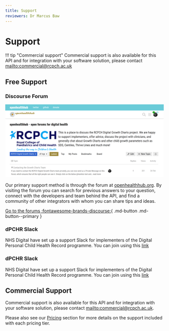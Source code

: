 ```yaml
---
title: Support
reviewers: Dr Marcus Baw
---
```

# Support


!!! tip "Commercial support"
    Commercial support is also available for this API and for integration with your software solution, please contact <mailto:commercial@rcpch.ac.uk>
    
## Free Support

### Discourse Forum

![open-health-hub-screenshot](../_assets/ohh-screenshot.png)

Our primary support method is through the forum at [openhealthhub.org](https://openhealthhub.org/c/rcpch-digital-growth-charts). By visiting the forum you can search for previous answers to your question, connect with the developers and team behind the API, and find a community of other integrators with whom you can share tips and ideas.

[Go to the forums :fontawesome-brands-discourse:](https://openhealthhub.org/c/rcpch-digital-growth-charts){ .md-button .md-button--primary }


### dPCHR Slack
NHS Digital have set up a support Slack for implementers of the Digital Personal Child Health Record programme.
You can join using this [link](https://join.slack.com/t/dpchrworkspace/shared_invite/zt-iz9ifaww-PWZ_3rfnsDaQxsvK9Wf51A)

### dPCHR Slack
NHS Digital have set up a support Slack for implementers of the Digital Personal Child Health Record programme.
You can join using this [link](https://join.slack.com/t/dpchrworkspace/shared_invite/zt-iz9ifaww-PWZ_3rfnsDaQxsvK9Wf51A)

## Commercial Support

Commercial support is also available for this API and for integration with your software solution, please contact <mailto:commercial@rcpch.ac.uk>.

Please also see our [Pricing](../products/pricing.md) section for more details on the support included with each pricing tier.